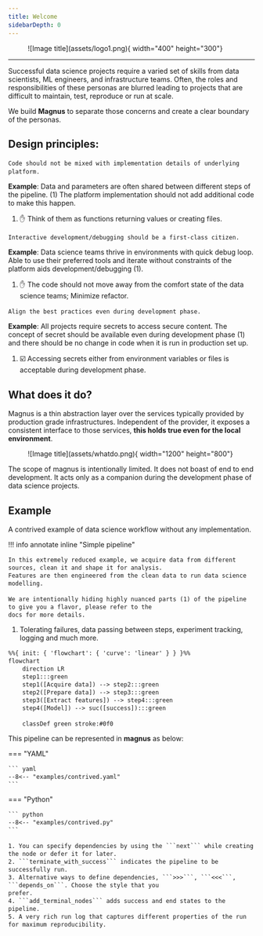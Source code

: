 ```yaml
---
title: Welcome
sidebarDepth: 0
---
```


<figure markdown>
  ![Image title](assets/logo1.png){ width="400" height="300"}
  <figcaption></figcaption>
</figure>

---

Successful data science projects require a varied set of skills from data scientists, ML engineers, and infrastructure
teams. Often, the roles and responsibilities of these personas are blurred leading to projects that are difficult to
maintain, test, reproduce or run at scale.

We build __**Magnus**__ to separate those concerns and create a clear boundary of the personas.

## Design principles:

`Code should not be mixed with implementation details of underlying platform.`

<div class="annotate" markdown>

**Example**: Data and parameters are often shared between different steps of the pipeline. (1)
The platform implementation should not add additional code to make this happen.

</div>

1.  :raised_hand: Think of them as functions returning values or creating files.


`Interactive development/debugging should be a first-class citizen.`

<div class="annotate" markdown>

**Example**: Data science teams thrive in environments with quick debug loop. Able to use their preferred tools
and iterate without constraints of the platform aids development/debugging (1).

</div>

1.  :raised_hand: The code should not move away from the comfort state of the data science teams; Minimize refactor.

`Align the best practices even during development phase.`

<div class="annotate" markdown>

**Example**: All projects require secrets to access secure content. The concept of secret should be
available even during development phase (1) and there should be no change in code when it is run in production set up.

</div>

1.  :ballot_box_with_check: Accessing secrets either from environment variables or files is acceptable
during development phase.




## What does it do?

Magnus is a thin abstraction layer over the services typically provided by production grade infrastructures. Independent
of the provider, it exposes a consistent interface to those services, **this holds true even for the local environment**.

<figure markdown>
  ![Image title](assets/whatdo.png){ width="1200" height="800"}
  <figcaption></figcaption>
</figure>

The scope of magnus is intentionally limited. It does not boast of end to end development. It acts only as a companion
during the development phase of data science projects.

## Example

A contrived example of data science workflow without any implementation.

!!! info annotate inline "Simple pipeline"

    In this extremely reduced example, we acquire data from different sources, clean it and shape it for analysis.
    Features are then engineered from the clean data to run data science modelling.

    We are intentionally hiding highly nuanced parts (1) of the pipeline to give you a flavor, please refer to the
    docs for more details.

1. Tolerating failures, data passing between steps, experiment tracking, logging and much more.

``` mermaid
%%{ init: { 'flowchart': { 'curve': 'linear' } } }%%
flowchart
    direction LR
    step1:::green
    step1([Acquire data]) --> step2:::green
    step2([Prepare data]) --> step3:::green
    step3([Extract features]) --> step4:::green
    step4([Model]) --> suc([success]):::green

    classDef green stroke:#0f0

```


This pipeline can be represented in **magnus** as below:


=== "YAML"

    ``` yaml
    --8<-- "examples/contrived.yaml"
    ```

=== "Python"

    ``` python
    --8<-- "examples/contrived.py"
    ```

    1. You can specify dependencies by using the ```next``` while creating the node or defer it for later.
    2. ```terminate_with_success``` indicates the pipeline to be successfully run.
    3. Alternative ways to define dependencies, ```>>>```, ```<<<```, ```depends_on```. Choose the style that you
    prefer.
    4. ```add_terminal_nodes``` adds success and end states to the pipeline.
    5. A very rich run log that captures different properties of the run for maximum reproducibility.
